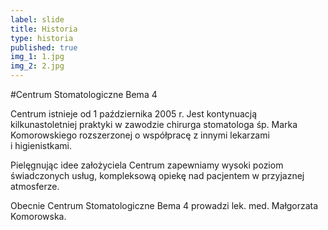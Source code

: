 ```yaml
---
label: slide
title: Historia
type: historia
published: true
img_1: 1.jpg
img_2: 2.jpg
---
```


#Centrum Stomatologiczne Bema 4

Centrum istnieje od 1 października 2005 r. Jest kontynuacją kilkunastoletniej praktyki w&nbsp;zawodzie chirurga stomatologa śp.&nbsp;Marka Komorowskiego rozszerzonej o&nbsp;współpracę z&nbsp;innymi lekarzami i&nbsp;higienistkami.

Pielęgnując idee założyciela Centrum zapewniamy wysoki poziom świadczonych usług, kompleksową opiekę nad pacjentem w&nbsp;przyjaznej atmosferze.

Obecnie Centrum Stomatologiczne Bema&nbsp;4 prowadzi lek. med. Małgorzata Komorowska.